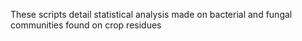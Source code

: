 These scripts detail statistical analysis made on bacterial and fungal communities found on crop residues
